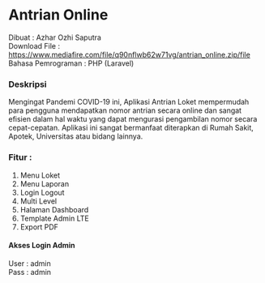 # Antrian Online
Dibuat : Azhar Ozhi Saputra <br>
Download File : https://www.mediafire.com/file/q90nflwb62w71vg/antrian_online.zip/file <br>
Bahasa Pemrograman : PHP (Laravel)

### Deskripsi
Mengingat Pandemi COVID-19 ini, Aplikasi Antrian Loket mempermudah para pengguna mendapatkan nomor antrian secara online dan sangat efisien dalam hal waktu yang dapat mengurasi pengambilan nomor secara cepat-cepatan. Aplikasi ini sangat bermanfaat diterapkan di Rumah Sakit, Apotek, Universitas atau bidang lainnya.

### Fitur :
1. Menu Loket
2. Menu Laporan
3. Login Logout
4. Multi Level
5. Halaman Dashboard
6. Template Admin LTE
7. Export PDF

#### Akses Login Admin
User : admin <br>
Pass : admin
